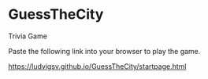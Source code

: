 # GuessTheCity
Trivia Game 

Paste the following link into your browser to play the game. 

https://ludvigsv.github.io/GuessTheCity/startpage.html
